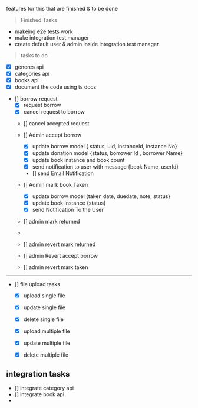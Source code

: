 features for this that are finished & to be done

> Finished Tasks

- makeing e2e tests work
- make integration test manager
- create default user & admin inside integration test manager

> tasks to do
>

- [x] generes api
- [x] categories api
- [x] books api
- [x] document the code using ts docs
- [] borrow request
    - [x] request borrow
    - [x] cancel request to borrow
    - [] cancel accepted request
    - [] Admin accept borrow
        - [x] update borrow model { status, uid, instanceId, instance No}
        - [x] update donation model {status, borrower Id , borrower Name}
        - [x] update book instance and book count
        - [x] send notification to user with message {book Name, userId}
        - [] send Email Notification

    - [] Admin mark book Taken
        - [x] update borrow model {taken date, duedate, note, status}
        - [x] update book Instance {status}
        - [x] send Notification To the User

    - [] admin mark returned
    -
    - [] admin revert mark returned
    - [] admin Revert accept borrow
    - [] admin revert mark taken


---

- [] file upload tasks
  - [x] upload single file
  - [x] update single file
  - [x] delete single file
  - [x] upload multiple file
  - [x] update multiple file
  - [x] delete multiple file

    

## integration tasks


- [] integrate category api
- [] integrate book api
- 